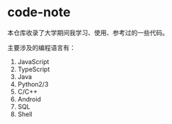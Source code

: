 # code-note

本仓库收录了大学期间我学习、使用、参考过的一些代码。

主要涉及的编程语言有：

1. JavaScript
2. TypeScript
3. Java
4. Python2/3
5. C/C++
6. Android
7. SQL
8. Shell
